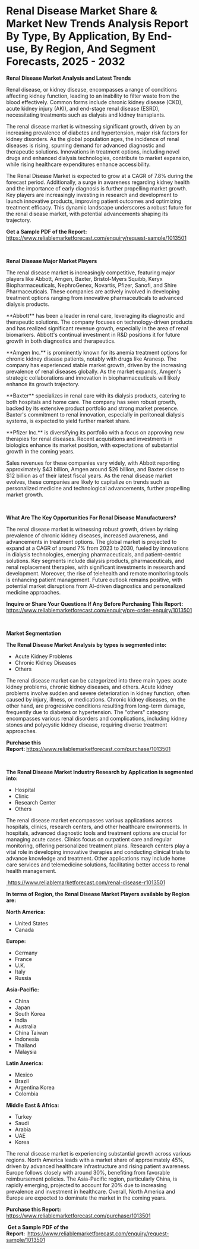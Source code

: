 <p><h1>Renal Disease Market Share & Market New Trends Analysis Report By Type, By Application, By End-use, By Region, And Segment Forecasts, 2025 - 2032</h1></p><p><strong>Renal Disease Market Analysis and Latest Trends</strong></p>
<p><p>Renal disease, or kidney disease, encompasses a range of conditions affecting kidney function, leading to an inability to filter waste from the blood effectively. Common forms include chronic kidney disease (CKD), acute kidney injury (AKI), and end-stage renal disease (ESRD), necessitating treatments such as dialysis and kidney transplants. </p><p>The renal disease market is witnessing significant growth, driven by an increasing prevalence of diabetes and hypertension, major risk factors for kidney disorders. As the global population ages, the incidence of renal diseases is rising, spurring demand for advanced diagnostic and therapeutic solutions. Innovations in treatment options, including novel drugs and enhanced dialysis technologies, contribute to market expansion, while rising healthcare expenditures enhance accessibility. </p><p>The Renal Disease Market is expected to grow at a CAGR of 7.8% during the forecast period. Additionally, a surge in awareness regarding kidney health and the importance of early diagnosis is further propelling market growth. Key players are increasingly investing in research and development to launch innovative products, improving patient outcomes and optimizing treatment efficacy. This dynamic landscape underscores a robust future for the renal disease market, with potential advancements shaping its trajectory.</p></p>
<p><strong>Get a Sample PDF of the Report:&nbsp;</strong> <a href="https://www.reliablemarketforecast.com/enquiry/request-sample/1013501?utm_campaign=1899&utm_medium=2&utm_source=Github&utm_content=ia&utm_term=17042025&utm_id=renal-disease">https://www.reliablemarketforecast.com/enquiry/request-sample/1013501</a></p>
<p>&nbsp;</p>
<p><strong>Renal Disease Major Market Players</strong></p>
<p><p>The renal disease market is increasingly competitive, featuring major players like Abbott, Amgen, Baxter, Bristol-Myers Squibb, Keryx Biopharmaceuticals, NephroGenex, Novartis, Pfizer, Sanofi, and Shire Pharmaceuticals. These companies are actively involved in developing treatment options ranging from innovative pharmaceuticals to advanced dialysis products.</p><p>**Abbott** has been a leader in renal care, leveraging its diagnostic and therapeutic solutions. The company focuses on technology-driven products and has realized significant revenue growth, especially in the area of renal biomarkers. Abbott's continual investment in R&D positions it for future growth in both diagnostics and therapeutics.</p><p>**Amgen Inc.** is prominently known for its anemia treatment options for chronic kidney disease patients, notably with drugs like Aranesp. The company has experienced stable market growth, driven by the increasing prevalence of renal diseases globally. As the market expands, Amgen's strategic collaborations and innovation in biopharmaceuticals will likely enhance its growth trajectory.</p><p>**Baxter** specializes in renal care with its dialysis products, catering to both hospitals and home care. The company has seen robust growth, backed by its extensive product portfolio and strong market presence. Baxter's commitment to renal innovation, especially in peritoneal dialysis systems, is expected to yield further market share.</p><p>**Pfizer Inc.** is diversifying its portfolio with a focus on approving new therapies for renal diseases. Recent acquisitions and investments in biologics enhance its market position, with expectations of substantial growth in the coming years.</p><p>Sales revenues for these companies vary widely, with Abbott reporting approximately $43 billion, Amgen around $26 billion, and Baxter close to $12 billion as of their latest fiscal years. As the renal disease market evolves, these companies are likely to capitalize on trends such as personalized medicine and technological advancements, further propelling market growth.</p></p>
<p>&nbsp;</p>
<p><strong>What Are The Key Opportunities For Renal Disease Manufacturers?</strong></p>
<p><p>The renal disease market is witnessing robust growth, driven by rising prevalence of chronic kidney diseases, increased awareness, and advancements in treatment options. The global market is projected to expand at a CAGR of around 7% from 2023 to 2030, fueled by innovations in dialysis technologies, emerging pharmaceuticals, and patient-centric solutions. Key segments include dialysis products, pharmaceuticals, and renal replacement therapies, with significant investments in research and development. Moreover, the rise of telehealth and remote monitoring tools is enhancing patient management. Future outlook remains positive, with potential market disruptions from AI-driven diagnostics and personalized medicine approaches.</p></p>
<p><strong>Inquire or Share Your Questions If Any Before Purchasing This Report:</strong> <a href="https://www.reliablemarketforecast.com/enquiry/pre-order-enquiry/1013501?utm_campaign=1899&utm_medium=2&utm_source=Github&utm_content=ia&utm_term=17042025&utm_id=renal-disease">https://www.reliablemarketforecast.com/enquiry/pre-order-enquiry/1013501</a></p>
<p>&nbsp;</p>
<p><strong>Market Segmentation</strong></p>
<p><strong>The Renal Disease Market Analysis by types is segmented into:</strong></p>
<p><ul><li>Acute Kidney Problems</li><li>Chronic Kidney Diseases</li><li>Others</li></ul></p>
<p><p>The renal disease market can be categorized into three main types: acute kidney problems, chronic kidney diseases, and others. Acute kidney problems involve sudden and severe deterioration in kidney function, often caused by injury, illness, or medications. Chronic kidney diseases, on the other hand, are progressive conditions resulting from long-term damage, frequently due to diabetes or hypertension. The "others" category encompasses various renal disorders and complications, including kidney stones and polycystic kidney disease, requiring diverse treatment approaches.</p></p>
<p><strong>Purchase this Report:&nbsp;</strong><a href="https://www.reliablemarketforecast.com/purchase/1013501?utm_campaign=1899&utm_medium=2&utm_source=Github&utm_content=ia&utm_term=17042025&utm_id=renal-disease">https://www.reliablemarketforecast.com/purchase/1013501</a></p>
<p>&nbsp;</p>
<p><strong>The Renal Disease Market Industry Research by Application is segmented into:</strong></p>
<p><ul><li>Hospital</li><li>Clinic</li><li>Research Center</li><li>Others</li></ul></p>
<p><p>The renal disease market encompasses various applications across hospitals, clinics, research centers, and other healthcare environments. In hospitals, advanced diagnostic tools and treatment options are crucial for managing acute cases. Clinics focus on outpatient care and regular monitoring, offering personalized treatment plans. Research centers play a vital role in developing innovative therapies and conducting clinical trials to advance knowledge and treatment. Other applications may include home care services and telemedicine solutions, facilitating better access to renal health management.</p></p>
<p><a href="https://www.reliablemarketforecast.com/renal-disease-r1013501?utm_campaign=1899&utm_medium=2&utm_source=Github&utm_content=ia&utm_term=17042025&utm_id=renal-disease">&nbsp;https://www.reliablemarketforecast.com/renal-disease-r1013501</a></p>
<p><strong>In terms of Region, the Renal Disease Market Players available by Region are:</strong></p>
<p>
    <p> <strong> North America: </strong>
        <ul>
            <li>United States</li>
            <li>Canada</li>
        </ul>
        </p> 
    <p> <strong> Europe: </strong>
        <ul>
            <li>Germany</li>
            <li>France</li>
            <li>U.K.</li>
            <li>Italy</li>
            <li>Russia</li>
        </ul>
        </p> 
    <p> <strong> Asia-Pacific: </strong>
        <ul>
            <li>China</li>
            <li>Japan</li>
            <li>South Korea</li>
            <li>India</li>
            <li>Australia</li>
            <li>China Taiwan</li>
            <li>Indonesia</li>
            <li>Thailand</li>
            <li>Malaysia</li>
        </ul>
        </p> 
    <p> <strong> Latin America: </strong>
        <ul>
            <li>Mexico</li>
            <li>Brazil</li>
            <li>Argentina Korea</li>
            <li>Colombia</li>
        </ul>
        </p> 
    <p> <strong> Middle East & Africa: </strong>
        <ul>
            <li>Turkey</li>
            <li>Saudi</li>
            <li>Arabia</li>
            <li>UAE</li>
            <li>Korea</li>
        </ul>
    </p>
    </p>
<p><p>The renal disease market is experiencing substantial growth across various regions. North America leads with a market share of approximately 45%, driven by advanced healthcare infrastructure and rising patient awareness. Europe follows closely with around 30%, benefiting from favorable reimbursement policies. The Asia-Pacific region, particularly China, is rapidly emerging, projected to account for 20% due to increasing prevalence and investment in healthcare. Overall, North America and Europe are expected to dominate the market in the coming years.</p></p>
<p><strong>Purchase this Report: </strong><a href="https://www.reliablemarketforecast.com/purchase/1013501?utm_campaign=1899&utm_medium=2&utm_source=Github&utm_content=ia&utm_term=17042025&utm_id=renal-disease">https://www.reliablemarketforecast.com/purchase/1013501</a></p>
<p>&nbsp;<strong>Get a Sample PDF of the Report:&nbsp;&nbsp;</strong><a href="https://www.reliablemarketforecast.com/enquiry/request-sample/1013501?utm_campaign=1899&utm_medium=2&utm_source=Github&utm_content=ia&utm_term=17042025&utm_id=renal-disease">https://www.reliablemarketforecast.com/enquiry/request-sample/1013501</a></p>
<p><strong></strong></p>
<p><p></p><p></p><p></p></p>